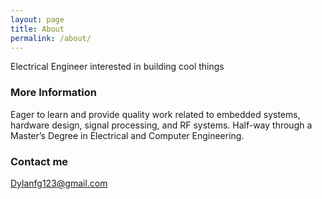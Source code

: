```yaml
---
layout: page
title: About
permalink: /about/
---
```


Electrical Engineer interested in building cool things

### More Information

Eager to learn and provide quality work related to embedded systems, hardware design, signal processing, and RF systems. Half-way through a Master’s Degree in Electrical and Computer Engineering.

### Contact me

[Dylanfg123@gmail.com](mailto:dylanfg123@gmail.com)